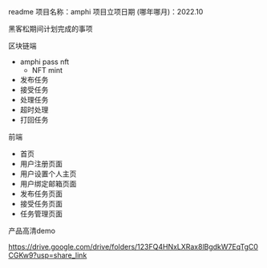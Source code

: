 readme
项目名称：amphi
项目立项日期 (哪年哪月)：2022.10

黑客松期间计划完成的事项

区块链端
* amphi pass nft
    *  NFT mint
* 发布任务
* 接受任务
* 处理任务
* 超时处理
* 打回任务

前端
*  首页
* 用户注册页面
* 用户设置个人主页
* 用户绑定邮箱页面
* 发布任务页面
* 接受任务页面
* 任务管理页面


产品高清demo

https://drive.google.com/drive/folders/123FQ4HNxLXRax8lBgdkW7EqTgC0CGKw9?usp=share_link
